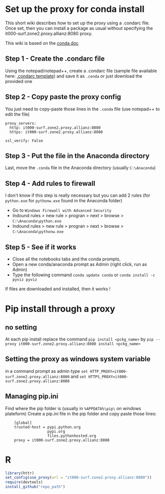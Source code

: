 # Set up the proxy for conda install 
This short wiki describes how to set up the proxy using a .condarc file. Once set, then you can install a package as usual without specifying the it000-surf.zone2.proxy.allianz:8080 proxy.

This wiki is based on the [conda doc](http://conda.io/docs/user-guide/configuration/use-winxp-with-proxy.html) 

## Step 1 - Create the .condarc file
Using the notepad/notepad++, create a .condarc file (sample file available here: [.condarc template](https://conda.io/docs/user-guide/configuration/sample-condarc.html)) and save it as `.conda` or just download the provided one

## Step 2 - Copy paste the proxy config

You just need to copy-paste those lines in the `.conda` file (use notepad++ to edit the file)

```
proxy_servers:
  http: it000-surf.zone2.proxy.allianz:8080
  https: it000-surf.zone2.proxy.allianz:8080

ssl_verify: False
```

## Step 3 - Put the file in the Anaconda directory

Last, move the `.conda` file in the Anaconda directory (usually `C:\Anaconda`) 

## Step 4 - Add rules to firewall

I don't know if this step is really necessary but you can add 2 rules (for `python.exe` for `pythonw.exe` found in the Anaconda folder)

 - Go to `Windows Firewall with Advanced Security`
 - Indound rules > new rule > progran > next > browse > `C:\Anaconda\python.exe`
 - Indound rules > new rule > progran > next > browse > `C:\Anaconda\pythonw.exe`

## Step 5 - See if it works

- Close all the notebooks tabs and the conda prompts, 
- Open a new conda/anaconda prompt as Admin (right click, run as Admin) 
- Type the following command `conda update conda` or `conda install -c pyviz pyviz` 

If files are downloaded and installed, then it works !


# Pip install through a proxy
## no setting

At each pip install replace the command `pip install <pckg_name>` by `pip -- proxy it000-surf.zone2.proxy.allianz:8080 install <pckg_name>`

## Setting the proxy as windows system variable

in a command prompt as admin type `set HTTP_PROXY=it000-surf.zone2.proxy.allianz:8080` and `set HTTPS_PROXY=it000-surf.zone2.proxy.allianz:8080`

## Managing pip.ini

Find where the pip folder is (usually in `%APPDATA%\pip\` on windows plateform)
Create a pip.ini file in the pip folder and copy paste those lines:

```
    [global]
    trusted-host = pypi.python.org
                   pypi.org
                   files.pythonhosted.org
    proxy = it000-surf.zone2.proxy.allianz:8080
```


# R

```r
library(httr)
set_config(use_proxy(url = "it000-surf.zone2.proxy.allianz:8080"))
require(devtools)
install_github("repo_path")
```